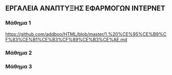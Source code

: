 ## ΕΡΓΑΛΕΙΑ ΑΝΑΠΤΥΞΗΣ ΕΦΑΡΜΟΓΩΝ ΙΝΤΕΡΝΕΤ

### Μάθημα 1
https://github.com/addboo/HTML/blob/master/1.%20%CE%95%CE%B9%CF%83%CE%B1%CE%B3%CF%89%CE%B3%CE%AE.md


### Μάθημα 2

### Μάθημα 3

